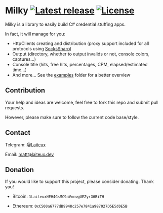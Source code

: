 # Milky [![Latest release](https://img.shields.io/github/v/release/Laiteux/Milky?color=blue&style=flat-square)](https://github.com/Laiteux/Milky/releases) [![License](https://img.shields.io/github/license/Laiteux/Milky?color=blue&style=flat-square)](https://github.com/Laiteux/Milky/blob/v3/LICENSE)

Milky is a library to easily build C# credential stuffing apps.

In fact, it will manage for you:
- HttpClients creating and distribution (proxy support included for all protocols using [SocksSharp](https://github.com/Laiteux/SocksSharp))
- Output (directory, whether to output invalids or not, console colors, captures...)
- Console title (hits, free hits, percentages, CPM, elapsed/estimated time...)
- And more... See the [examples](https://github.com/Laiteux/Milky/blob/v3/examples) folder for a better overview

## Contribution

Your help and ideas are welcome, feel free to fork this repo and submit pull requests.

However, please make sure to follow the current code base/style.

## Contact

Telegram: [@Laiteux](https://t.me/Laiteux)

Email: matt@laiteux.dev

## Donation

If you would like to support this project, please consider donating. Thank you!

- Bitcoin: `1LaiteuxHEH4GsMC9aVmnwgUEZyrG6BiTH`

- Ethereum: `0xC500a6777dB9948c257e7841a987027D5E5d0E5B`

